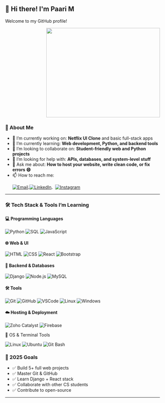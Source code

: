 <h2>👋 Hi there! I'm Paari M</h2>
<p>Welcome to my GitHub profile!</p>

<p align="right">
    <img src="https://media.giphy.com/media/rhZr8u3cvxe0ksf1ej/giphy.gif" width="370" height="290">
</p>

### 🚀 About Me

- 🔭 I’m currently working on: **Netflix UI Clone** and basic full-stack apps
- 🌱 I’m currently learning: **Web development, Python, and backend tools**
- 👯 I’m looking to collaborate on: **Student-friendly web and Python projects**
- 🤔 I’m looking for help with: **APIs, databases, and system-level stuff**
- 💬 Ask me about: **How to host your website, write clean code, or fix errors 😄**
- 📫 How to reach me:
  <p align="left">
   <a href="mailto:paarim3@gmail.com" target="_blank">
     <img src="https://img.icons8.com/ios-glyphs/20/fa314a/new-post.png" alt="Email" style="vertical-align: middle; margin- 
    left: 8px;"/>
   </a>
    <a href="https://www.linkedin.com/in/paari-mahendran-90294925a/" target="_blank">
   <img src="https://img.icons8.com/ios-filled/20/0077B5/linkedin.png" alt="LinkedIn" style="vertical-align: middle; margin- 
   left: 8px;"/>
   </a>
   <a href="https://www.instagram.com/madara_uchiwa.__" target="_blank">
     <img src="https://img.icons8.com/ios-filled/20/E4405F/instagram-new.png" alt="Instagram" style="vertical-align: middle; margin-left: 8px;"/>
   </a>
 </p>
 
---

### 🛠️ Tech Stack & Tools I’m Learning

#### 💻 Programming Languages
![Python](https://img.shields.io/badge/-Python-3776AB?style=flat&logo=python&logoColor=white)
![SQL](https://img.shields.io/badge/-SQL-4479A1?style=flat&logo=postgresql&logoColor=white)
![JavaScript](https://img.shields.io/badge/-JavaScript-F7DF1E?style=flat&logo=javascript&logoColor=black)

#### 🌐 Web & UI
![HTML](https://img.shields.io/badge/-HTML5-E34F26?style=flat&logo=html5&logoColor=white)
![CSS](https://img.shields.io/badge/-CSS3-1572B6?style=flat&logo=css3&logoColor=white)
![React](https://img.shields.io/badge/-React-61DAFB?style=flat&logo=react&logoColor=black)
![Bootstrap](https://img.shields.io/badge/-Bootstrap-7952B3?style=flat&logo=bootstrap&logoColor=white)

#### 🧠 Backend & Databases
![Django](https://img.shields.io/badge/-Django-092E20?style=flat&logo=django&logoColor=white)
![Node.js](https://img.shields.io/badge/-Node.js-339933?style=flat&logo=node.js&logoColor=white)
![MySQL](https://img.shields.io/badge/-MySQL-4479A1?style=flat&logo=mysql&logoColor=white)

#### 🛠️ Tools 
![Git](https://img.shields.io/badge/-Git-F05032?style=flat&logo=git&logoColor=white)
![GitHub](https://img.shields.io/badge/-GitHub-181717?style=flat&logo=github&logoColor=white)
![VSCode](https://img.shields.io/badge/-VSCode-007ACC?style=flat&logo=visual-studio-code&logoColor=white)
![Linux](https://img.shields.io/badge/-Linux-FCC624?style=flat&logo=linux&logoColor=black)
![Windows](https://img.shields.io/badge/-Windows-0078D6?style=flat&logo=windows&logoColor=white)

#### ☁️ Hosting & Deployment
![Zoho Catalyst](https://img.shields.io/badge/Zoho%20Catalyst-FF0000?style=for-the-badge&logo=zoho&logoColor=white)
![Firebase](https://img.shields.io/badge/Firebase-FFCA28?style=for-the-badge&logo=firebase&logoColor=black)

🐧 OS & Terminal Tools

![Linux](https://img.shields.io/badge/Linux-FCC624?style=for-the-badge&logo=linux&logoColor=black)
![Ubuntu](https://img.shields.io/badge/Ubuntu-E95420?style=for-the-badge&logo=ubuntu&logoColor=white)
![Git Bash](https://img.shields.io/badge/GitBash-000000?style=for-the-badge&logo=git&logoColor=white)

### 📌 2025 Goals

- ✅ Build 5+ full web projects
- ✅ Master Git & GitHub
- ✅ Learn Django + React stack
- ✅ Collaborate with other CS students
- ✅ Contribute to open-source

---


